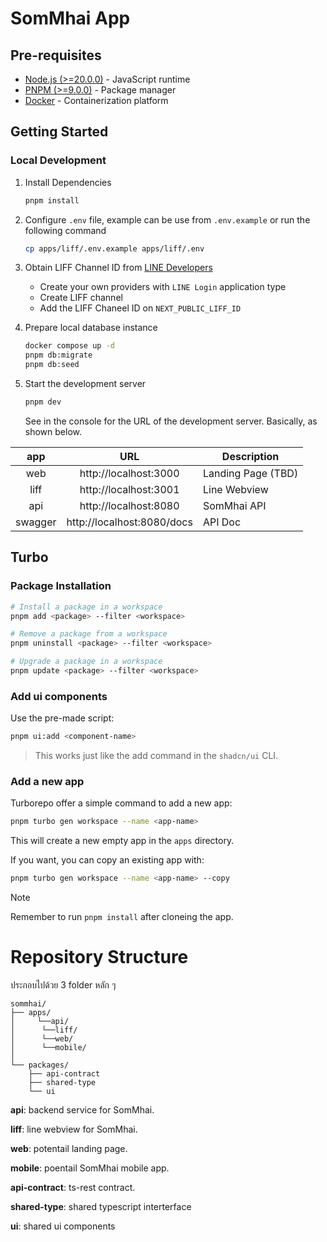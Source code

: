 # SomMhai App

## Pre-requisites

- [Node.js (>=20.0.0)](https://nodejs.org/en/) - JavaScript runtime
- [PNPM (>=9.0.0)](https://pnpm.io/) - Package manager
- [Docker](https://www.docker.com/) - Containerization platform

## Getting Started

### Local Development

1. Install Dependencies

   ```bash
   pnpm install
   ```

2. Configure `.env` file, example can be use from `.env.example` or run the following command

   ```bash
   cp apps/liff/.env.example apps/liff/.env
   ```

3. Obtain LIFF Channel ID from [LINE Developers](https://developers.line.biz/)

   - Create your own providers with `LINE Login` application type
   - Create LIFF channel
   - Add the LIFF Chaneel ID on `NEXT_PUBLIC_LIFF_ID`

4. Prepare local database instance

   ```bash เดะมาเขียนต่อ
   docker compose up -d
   pnpm db:migrate
   pnpm db:seed
   ```

5. Start the development server

   ```bash
   pnpm dev
   ```

   See in the console for the URL of the development server. Basically, as shown below.

|   app   |            URL             | Description        |
| :-----: | :------------------------: | ------------------ |
|   web   |   http://localhost:3000    | Landing Page (TBD) |
|  liff   |   http://localhost:3001    | Line Webview       |
|   api   |   http://localhost:8080    | SomMhai API        |
| swagger | http://localhost:8080/docs | API Doc            |

## Turbo

### Package Installation

```bash
# Install a package in a workspace
pnpm add <package> --filter <workspace>

# Remove a package from a workspace
pnpm uninstall <package> --filter <workspace>

# Upgrade a package in a workspace
pnpm update <package> --filter <workspace>
```

### Add ui components

Use the pre-made script:

```sh
pnpm ui:add <component-name>
```

> This works just like the add command in the `shadcn/ui` CLI.

### Add a new app

Turborepo offer a simple command to add a new app:

```sh
pnpm turbo gen workspace --name <app-name>
```

This will create a new empty app in the `apps` directory.

If you want, you can copy an existing app with:

```sh
pnpm turbo gen workspace --name <app-name> --copy
```

> [!NOTE]
> Remember to run `pnpm install` after cloneing the app.

# Repository Structure

ประกอบไปด้วย 3 folder หลัก ๆ

```tree
sommhai/
├── apps/
│     └──api/
│      └──liff/
│      └──web/
│      └──mobile/
│
└── packages/
    ├── api-contract
    ├── shared-type
    └── ui
```

**api**: backend service for SomMhai.

**liff**: line webview for SomMhai.

**web**: potentail landing page.

**mobile**: poentail SomMhai mobile app.

**api-contract**: ts-rest contract.

**shared-type**: shared typescript interterface

**ui**: shared ui components
